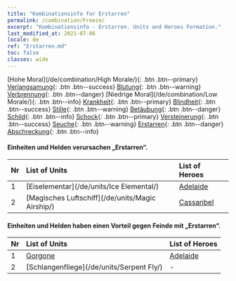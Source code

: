 ```yaml
---
title: "Kombinationsinfo for Erstarren"
permalink: /combination/Freeze/
excerpt: "Kombinationsinfo - Erstarren. Units and Heroes Formation."
last_modified_at: 2021-07-06
locale: de
ref: "Erstarren.md"
toc: false
classes: wide
---
```


  [Hohe Moral](/de/combination/High Morale/){: .btn .btn--primary} [Verlangsamung](/de/combination/Slow/){: .btn .btn--success} [Blutung](/de/combination/Bleeding/){: .btn .btn--warning} [Verbrennung](/de/combination/Burning/){: .btn .btn--danger} [Niedrige Moral](/de/combination/Low Morale/){: .btn .btn--info} [Krankheit](/de/combination/Disease/){: .btn .btn--primary} [Blindheit](/de/combination/Blind/){: .btn .btn--success} [Stille](/de/combination/Silence/){: .btn .btn--warning} [Betäubung](/de/combination/Stun/){: .btn .btn--danger} [Schild](/de/combination/Shield/){: .btn .btn--info} [Schock](/de/combination/Static/){: .btn .btn--primary} [Versteinerung](/de/combination/Petrify/){: .btn .btn--success} [Seuche](/de/combination/Plague/){: .btn .btn--warning} [Erstarren](/de/combination/Freeze/){: .btn .btn--danger} [Abschreckung](/de/combination/Deterrence/){: .btn .btn--info} 


#### Einheiten und Helden verursachen „Erstarren“.

  | Nr |  List of Units  | List of Heroes | 
  |:---|:----------------|:---------------| 
  | 1 | [Eiselementar](/de/units/Ice Elemental/) | [Adelaide](/de/heroes/Adelaide/) |
  | 2 | [Magisches Luftschiff](/de/units/Magic Airship/) | [Cassanbel](/de/heroes/Cassanbel/) |


#### Einheiten und Helden haben einen Vorteil gegen Feinde mit „Erstarren“.

  | Nr |  List of Units  | List of Heroes | 
  |:---|:----------------|:---------------| 
  | 1 | [Gorgone](/de/units/Gorgon/) | [Adelaide](/de/heroes/Adelaide/) |
  | 2 | [Schlangenfliege](/de/units/Serpent Fly/) | - |
